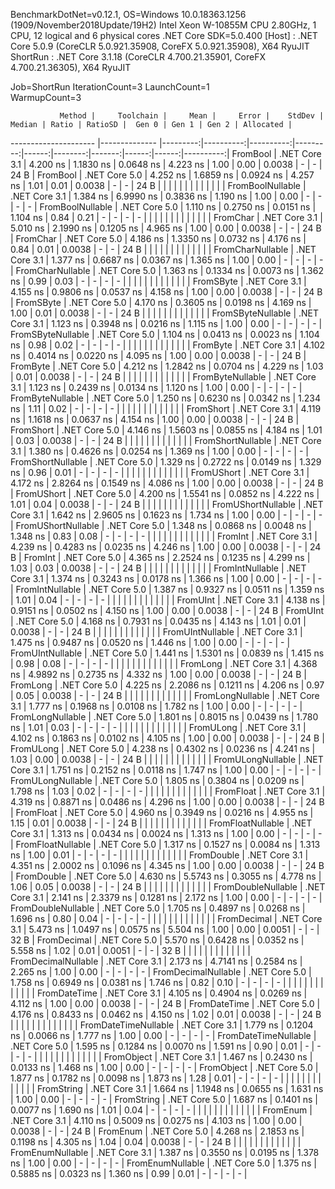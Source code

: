 
BenchmarkDotNet=v0.12.1, OS=Windows 10.0.18363.1256 (1909/November2018Update/19H2)
Intel Xeon W-10855M CPU 2.80GHz, 1 CPU, 12 logical and 6 physical cores
.NET Core SDK=5.0.400
  [Host]   : .NET Core 5.0.9 (CoreCLR 5.0.921.35908, CoreFX 5.0.921.35908), X64 RyuJIT
  ShortRun : .NET Core 3.1.18 (CoreCLR 4.700.21.35901, CoreFX 4.700.21.36305), X64 RyuJIT

Job=ShortRun  IterationCount=3  LaunchCount=1  
WarmupCount=3  

               Method |     Toolchain |     Mean |     Error |    StdDev |   Median | Ratio | RatioSD |  Gen 0 | Gen 1 | Gen 2 | Allocated |
--------------------- |-------------- |---------:|----------:|----------:|---------:|------:|--------:|-------:|------:|------:|----------:|
             FromBool | .NET Core 3.1 | 4.200 ns | 1.1830 ns | 0.0648 ns | 4.223 ns |  1.00 |    0.00 | 0.0038 |     - |     - |      24 B |
             FromBool | .NET Core 5.0 | 4.252 ns | 1.6859 ns | 0.0924 ns | 4.257 ns |  1.01 |    0.01 | 0.0038 |     - |     - |      24 B |
                      |               |          |           |           |          |       |         |        |       |       |           |
     FromBoolNullable | .NET Core 3.1 | 1.384 ns | 6.9990 ns | 0.3836 ns | 1.190 ns |  1.00 |    0.00 |      - |     - |     - |         - |
     FromBoolNullable | .NET Core 5.0 | 1.110 ns | 0.2750 ns | 0.0151 ns | 1.104 ns |  0.84 |    0.21 |      - |     - |     - |         - |
                      |               |          |           |           |          |       |         |        |       |       |           |
             FromChar | .NET Core 3.1 | 5.010 ns | 2.1990 ns | 0.1205 ns | 4.965 ns |  1.00 |    0.00 | 0.0038 |     - |     - |      24 B |
             FromChar | .NET Core 5.0 | 4.186 ns | 1.3350 ns | 0.0732 ns | 4.176 ns |  0.84 |    0.01 | 0.0038 |     - |     - |      24 B |
                      |               |          |           |           |          |       |         |        |       |       |           |
     FromCharNullable | .NET Core 3.1 | 1.377 ns | 0.6687 ns | 0.0367 ns | 1.365 ns |  1.00 |    0.00 |      - |     - |     - |         - |
     FromCharNullable | .NET Core 5.0 | 1.363 ns | 0.1334 ns | 0.0073 ns | 1.362 ns |  0.99 |    0.03 |      - |     - |     - |         - |
                      |               |          |           |           |          |       |         |        |       |       |           |
            FromSByte | .NET Core 3.1 | 4.155 ns | 0.9806 ns | 0.0537 ns | 4.158 ns |  1.00 |    0.00 | 0.0038 |     - |     - |      24 B |
            FromSByte | .NET Core 5.0 | 4.170 ns | 0.3605 ns | 0.0198 ns | 4.169 ns |  1.00 |    0.01 | 0.0038 |     - |     - |      24 B |
                      |               |          |           |           |          |       |         |        |       |       |           |
    FromSByteNullable | .NET Core 3.1 | 1.123 ns | 0.3948 ns | 0.0216 ns | 1.115 ns |  1.00 |    0.00 |      - |     - |     - |         - |
    FromSByteNullable | .NET Core 5.0 | 1.104 ns | 0.0413 ns | 0.0023 ns | 1.104 ns |  0.98 |    0.02 |      - |     - |     - |         - |
                      |               |          |           |           |          |       |         |        |       |       |           |
             FromByte | .NET Core 3.1 | 4.102 ns | 0.4014 ns | 0.0220 ns | 4.095 ns |  1.00 |    0.00 | 0.0038 |     - |     - |      24 B |
             FromByte | .NET Core 5.0 | 4.212 ns | 1.2842 ns | 0.0704 ns | 4.229 ns |  1.03 |    0.01 | 0.0038 |     - |     - |      24 B |
                      |               |          |           |           |          |       |         |        |       |       |           |
     FromByteNullable | .NET Core 3.1 | 1.123 ns | 0.2439 ns | 0.0134 ns | 1.120 ns |  1.00 |    0.00 |      - |     - |     - |         - |
     FromByteNullable | .NET Core 5.0 | 1.250 ns | 0.6230 ns | 0.0342 ns | 1.234 ns |  1.11 |    0.02 |      - |     - |     - |         - |
                      |               |          |           |           |          |       |         |        |       |       |           |
            FromShort | .NET Core 3.1 | 4.119 ns | 1.1618 ns | 0.0637 ns | 4.154 ns |  1.00 |    0.00 | 0.0038 |     - |     - |      24 B |
            FromShort | .NET Core 5.0 | 4.146 ns | 1.5603 ns | 0.0855 ns | 4.184 ns |  1.01 |    0.03 | 0.0038 |     - |     - |      24 B |
                      |               |          |           |           |          |       |         |        |       |       |           |
    FromShortNullable | .NET Core 3.1 | 1.380 ns | 0.4626 ns | 0.0254 ns | 1.369 ns |  1.00 |    0.00 |      - |     - |     - |         - |
    FromShortNullable | .NET Core 5.0 | 1.329 ns | 0.2722 ns | 0.0149 ns | 1.329 ns |  0.96 |    0.01 |      - |     - |     - |         - |
                      |               |          |           |           |          |       |         |        |       |       |           |
           FromUShort | .NET Core 3.1 | 4.172 ns | 2.8264 ns | 0.1549 ns | 4.086 ns |  1.00 |    0.00 | 0.0038 |     - |     - |      24 B |
           FromUShort | .NET Core 5.0 | 4.200 ns | 1.5541 ns | 0.0852 ns | 4.222 ns |  1.01 |    0.04 | 0.0038 |     - |     - |      24 B |
                      |               |          |           |           |          |       |         |        |       |       |           |
   FromUShortNullable | .NET Core 3.1 | 1.642 ns | 2.9605 ns | 0.1623 ns | 1.734 ns |  1.00 |    0.00 |      - |     - |     - |         - |
   FromUShortNullable | .NET Core 5.0 | 1.348 ns | 0.0868 ns | 0.0048 ns | 1.348 ns |  0.83 |    0.08 |      - |     - |     - |         - |
                      |               |          |           |           |          |       |         |        |       |       |           |
              FromInt | .NET Core 3.1 | 4.239 ns | 0.4283 ns | 0.0235 ns | 4.246 ns |  1.00 |    0.00 | 0.0038 |     - |     - |      24 B |
              FromInt | .NET Core 5.0 | 4.365 ns | 2.2524 ns | 0.1235 ns | 4.299 ns |  1.03 |    0.03 | 0.0038 |     - |     - |      24 B |
                      |               |          |           |           |          |       |         |        |       |       |           |
      FromIntNullable | .NET Core 3.1 | 1.374 ns | 0.3243 ns | 0.0178 ns | 1.366 ns |  1.00 |    0.00 |      - |     - |     - |         - |
      FromIntNullable | .NET Core 5.0 | 1.387 ns | 0.9327 ns | 0.0511 ns | 1.359 ns |  1.01 |    0.04 |      - |     - |     - |         - |
                      |               |          |           |           |          |       |         |        |       |       |           |
             FromUInt | .NET Core 3.1 | 4.138 ns | 0.9151 ns | 0.0502 ns | 4.150 ns |  1.00 |    0.00 | 0.0038 |     - |     - |      24 B |
             FromUInt | .NET Core 5.0 | 4.168 ns | 0.7931 ns | 0.0435 ns | 4.143 ns |  1.01 |    0.01 | 0.0038 |     - |     - |      24 B |
                      |               |          |           |           |          |       |         |        |       |       |           |
     FromUIntNullable | .NET Core 3.1 | 1.475 ns | 0.9487 ns | 0.0520 ns | 1.446 ns |  1.00 |    0.00 |      - |     - |     - |         - |
     FromUIntNullable | .NET Core 5.0 | 1.441 ns | 1.5301 ns | 0.0839 ns | 1.415 ns |  0.98 |    0.08 |      - |     - |     - |         - |
                      |               |          |           |           |          |       |         |        |       |       |           |
             FromLong | .NET Core 3.1 | 4.368 ns | 4.9892 ns | 0.2735 ns | 4.332 ns |  1.00 |    0.00 | 0.0038 |     - |     - |      24 B |
             FromLong | .NET Core 5.0 | 4.225 ns | 2.2086 ns | 0.1211 ns | 4.206 ns |  0.97 |    0.05 | 0.0038 |     - |     - |      24 B |
                      |               |          |           |           |          |       |         |        |       |       |           |
     FromLongNullable | .NET Core 3.1 | 1.777 ns | 0.1968 ns | 0.0108 ns | 1.782 ns |  1.00 |    0.00 |      - |     - |     - |         - |
     FromLongNullable | .NET Core 5.0 | 1.801 ns | 0.8015 ns | 0.0439 ns | 1.780 ns |  1.01 |    0.03 |      - |     - |     - |         - |
                      |               |          |           |           |          |       |         |        |       |       |           |
            FromULong | .NET Core 3.1 | 4.102 ns | 0.1863 ns | 0.0102 ns | 4.105 ns |  1.00 |    0.00 | 0.0038 |     - |     - |      24 B |
            FromULong | .NET Core 5.0 | 4.238 ns | 0.4302 ns | 0.0236 ns | 4.241 ns |  1.03 |    0.00 | 0.0038 |     - |     - |      24 B |
                      |               |          |           |           |          |       |         |        |       |       |           |
    FromULongNullable | .NET Core 3.1 | 1.751 ns | 0.2152 ns | 0.0118 ns | 1.747 ns |  1.00 |    0.00 |      - |     - |     - |         - |
    FromULongNullable | .NET Core 5.0 | 1.805 ns | 0.3804 ns | 0.0209 ns | 1.798 ns |  1.03 |    0.02 |      - |     - |     - |         - |
                      |               |          |           |           |          |       |         |        |       |       |           |
            FromFloat | .NET Core 3.1 | 4.319 ns | 0.8871 ns | 0.0486 ns | 4.296 ns |  1.00 |    0.00 | 0.0038 |     - |     - |      24 B |
            FromFloat | .NET Core 5.0 | 4.960 ns | 0.3949 ns | 0.0216 ns | 4.955 ns |  1.15 |    0.01 | 0.0038 |     - |     - |      24 B |
                      |               |          |           |           |          |       |         |        |       |       |           |
    FromFloatNullable | .NET Core 3.1 | 1.313 ns | 0.0434 ns | 0.0024 ns | 1.313 ns |  1.00 |    0.00 |      - |     - |     - |         - |
    FromFloatNullable | .NET Core 5.0 | 1.317 ns | 0.1527 ns | 0.0084 ns | 1.313 ns |  1.00 |    0.01 |      - |     - |     - |         - |
                      |               |          |           |           |          |       |         |        |       |       |           |
           FromDouble | .NET Core 3.1 | 4.351 ns | 2.0002 ns | 0.1096 ns | 4.345 ns |  1.00 |    0.00 | 0.0038 |     - |     - |      24 B |
           FromDouble | .NET Core 5.0 | 4.630 ns | 5.5743 ns | 0.3055 ns | 4.778 ns |  1.06 |    0.05 | 0.0038 |     - |     - |      24 B |
                      |               |          |           |           |          |       |         |        |       |       |           |
   FromDoubleNullable | .NET Core 3.1 | 2.141 ns | 2.3379 ns | 0.1281 ns | 2.172 ns |  1.00 |    0.00 |      - |     - |     - |         - |
   FromDoubleNullable | .NET Core 5.0 | 1.705 ns | 0.4897 ns | 0.0268 ns | 1.696 ns |  0.80 |    0.04 |      - |     - |     - |         - |
                      |               |          |           |           |          |       |         |        |       |       |           |
          FromDecimal | .NET Core 3.1 | 5.473 ns | 1.0497 ns | 0.0575 ns | 5.504 ns |  1.00 |    0.00 | 0.0051 |     - |     - |      32 B |
          FromDecimal | .NET Core 5.0 | 5.570 ns | 0.6428 ns | 0.0352 ns | 5.558 ns |  1.02 |    0.01 | 0.0051 |     - |     - |      32 B |
                      |               |          |           |           |          |       |         |        |       |       |           |
  FromDecimalNullable | .NET Core 3.1 | 2.173 ns | 4.7141 ns | 0.2584 ns | 2.265 ns |  1.00 |    0.00 |      - |     - |     - |         - |
  FromDecimalNullable | .NET Core 5.0 | 1.758 ns | 0.6949 ns | 0.0381 ns | 1.746 ns |  0.82 |    0.10 |      - |     - |     - |         - |
                      |               |          |           |           |          |       |         |        |       |       |           |
         FromDateTime | .NET Core 3.1 | 4.105 ns | 0.4904 ns | 0.0269 ns | 4.112 ns |  1.00 |    0.00 | 0.0038 |     - |     - |      24 B |
         FromDateTime | .NET Core 5.0 | 4.176 ns | 0.8433 ns | 0.0462 ns | 4.150 ns |  1.02 |    0.01 | 0.0038 |     - |     - |      24 B |
                      |               |          |           |           |          |       |         |        |       |       |           |
 FromDateTimeNullable | .NET Core 3.1 | 1.779 ns | 0.1204 ns | 0.0066 ns | 1.777 ns |  1.00 |    0.00 |      - |     - |     - |         - |
 FromDateTimeNullable | .NET Core 5.0 | 1.595 ns | 0.1284 ns | 0.0070 ns | 1.591 ns |  0.90 |    0.01 |      - |     - |     - |         - |
                      |               |          |           |           |          |       |         |        |       |       |           |
           FromObject | .NET Core 3.1 | 1.467 ns | 0.2430 ns | 0.0133 ns | 1.468 ns |  1.00 |    0.00 |      - |     - |     - |         - |
           FromObject | .NET Core 5.0 | 1.877 ns | 0.1782 ns | 0.0098 ns | 1.873 ns |  1.28 |    0.01 |      - |     - |     - |         - |
                      |               |          |           |           |          |       |         |        |       |       |           |
           FromString | .NET Core 3.1 | 1.664 ns | 1.1948 ns | 0.0655 ns | 1.631 ns |  1.00 |    0.00 |      - |     - |     - |         - |
           FromString | .NET Core 5.0 | 1.687 ns | 0.1401 ns | 0.0077 ns | 1.690 ns |  1.01 |    0.04 |      - |     - |     - |         - |
                      |               |          |           |           |          |       |         |        |       |       |           |
             FromEnum | .NET Core 3.1 | 4.110 ns | 0.5009 ns | 0.0275 ns | 4.103 ns |  1.00 |    0.00 | 0.0038 |     - |     - |      24 B |
             FromEnum | .NET Core 5.0 | 4.268 ns | 2.1853 ns | 0.1198 ns | 4.305 ns |  1.04 |    0.04 | 0.0038 |     - |     - |      24 B |
                      |               |          |           |           |          |       |         |        |       |       |           |
     FromEnumNullable | .NET Core 3.1 | 1.387 ns | 0.3550 ns | 0.0195 ns | 1.378 ns |  1.00 |    0.00 |      - |     - |     - |         - |
     FromEnumNullable | .NET Core 5.0 | 1.375 ns | 0.5885 ns | 0.0323 ns | 1.360 ns |  0.99 |    0.01 |      - |     - |     - |         - |
